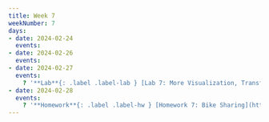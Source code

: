 ```yaml
---
title: Week 7
weekNumber: 7
days:
- date: 2024-02-24
  events:
- date: 2024-02-26
  events:
- date: 2024-02-27
  events:
    ? '**Lab**{: .label .label-lab } [Lab 7: More Visualization, Transformations, and KDEs](https://jupyterhub.academic.kube.ohio.edu/hub/user-redirect/git-pull?repo=https%3A%2F%2Fgithub.com%2Fdata-ohio%2FMATH2530_Spring24-25&urlpath=lab%2Ftree%2FMATH2530_Spring24-25%2Flab%2Flab07%2Flab07.ipynb&branch=main)'
- date: 2024-02-28
  events:
    ? '**Homework**{: .label .label-hw } [Homework 7: Bike Sharing](https://jupyterhub.academic.kube.ohio.edu/hub/user-redirect/git-pull?repo=https%3A%2F%2Fgithub.com%2Fdata-ohio%2FMATH2530_Spring24-25&urlpath=lab%2Ftree%2FMATH2530_Spring24-25%2Fhw%2Fhw07%2Fhw07.ipynb&branch=main)'
---
```

